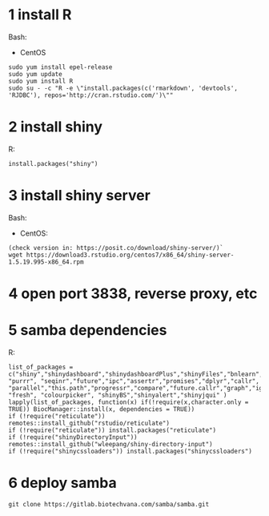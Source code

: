 # 1 install R

Bash:

  - CentOS
```
sudo yum install epel-release
sudo yum update
sudo yum install R
sudo su - -c "R -e \"install.packages(c('rmarkdown', 'devtools', 'RJDBC'), repos='http://cran.rstudio.com/')\""
```
# 2 install shiny
R:

```
install.packages("shiny")
```

# 3 install shiny server
Bash:

  - CentOS:

```
(check version in: https://posit.co/download/shiny-server/)`
wget https://download3.rstudio.org/centos7/x86_64/shiny-server-1.5.19.995-x86_64.rpm
```
# 4 open port 3838, reverse proxy, etc
# 5 samba dependencies
R:

```
list_of_packages = c("shiny","shinydashboard","shinydashboardPlus","shinyFiles","bnlearn","shinyjs","DT","data.table","bnviewer","visNetwork","stringr","shinythemes", "purrr", "seqinr","future","ipc","assertr","promises","dplyr","callr", "parallel","this.path","progressr","compare","future.callr","graph","igraph","zip","tibble","tibble", "fresh", "colourpicker", "shinyBS","shinyalert","shinyjqui" )
lapply(list_of_packages, function(x) if(!require(x,character.only = TRUE)) BiocManager::install(x, dependencies = TRUE))
if (!require("reticulate")) remotes::install_github("rstudio/reticulate")
if (!require("reticulate")) install.packages("reticulate")
if (!require("shinyDirectoryInput")) remotes::install_github("wleepang/shiny-directory-input")
if (!require("shinycssloaders")) install.packages("shinycssloaders")
```
# 6 deploy samba
```
git clone https://gitlab.biotechvana.com/samba/samba.git
```
